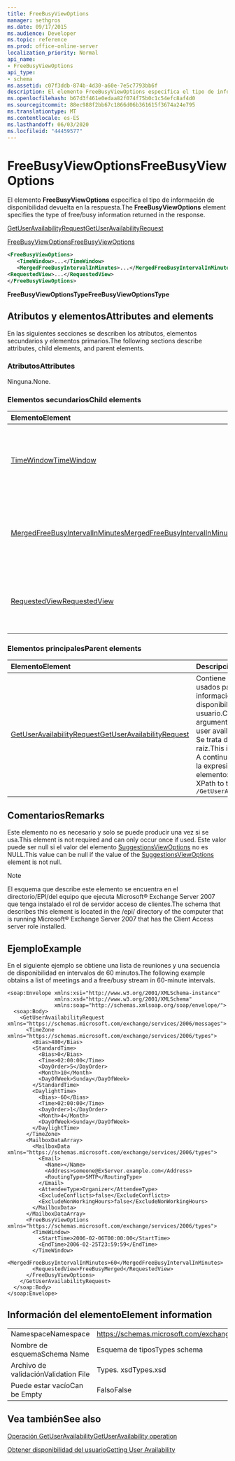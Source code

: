 ```yaml
---
title: FreeBusyViewOptions
manager: sethgros
ms.date: 09/17/2015
ms.audience: Developer
ms.topic: reference
ms.prod: office-online-server
localization_priority: Normal
api_name:
- FreeBusyViewOptions
api_type:
- schema
ms.assetid: c07f3ddb-874b-4d30-a60e-7e5c7793bb6f
description: El elemento FreeBusyViewOptions especifica el tipo de información de disponibilidad devuelta en la respuesta.
ms.openlocfilehash: b67d3f461e0edaa82f074f75b0c1c54efc8af4d0
ms.sourcegitcommit: 88ec988f2bb67c1866d06b361615f3674a24e795
ms.translationtype: MT
ms.contentlocale: es-ES
ms.lasthandoff: 06/03/2020
ms.locfileid: "44459577"
---
```

# <a name="freebusyviewoptions"></a><span data-ttu-id="3c9c4-103">FreeBusyViewOptions</span><span class="sxs-lookup"><span data-stu-id="3c9c4-103">FreeBusyViewOptions</span></span>

<span data-ttu-id="3c9c4-104">El elemento **FreeBusyViewOptions** especifica el tipo de información de disponibilidad devuelta en la respuesta.</span><span class="sxs-lookup"><span data-stu-id="3c9c4-104">The **FreeBusyViewOptions** element specifies the type of free/busy information returned in the response.</span></span> 
  
[<span data-ttu-id="3c9c4-105">GetUserAvailabilityRequest</span><span class="sxs-lookup"><span data-stu-id="3c9c4-105">GetUserAvailabilityRequest</span></span>](getuseravailabilityrequest.md)
  
[<span data-ttu-id="3c9c4-106">FreeBusyViewOptions</span><span class="sxs-lookup"><span data-stu-id="3c9c4-106">FreeBusyViewOptions</span></span>](freebusyviewoptions.md)
  
```xml
<FreeBusyViewOptions>
   <TimeWindow>...</TimeWindow>
   <MergedFreeBusyIntervalInMinutes>...</MergedFreeBusyIntervalInMinutes>
<RequestedView>...</RequestedView>
</FreeBusyViewOptions>

```

 <span data-ttu-id="3c9c4-107">**FreeBusyViewOptionsType**</span><span class="sxs-lookup"><span data-stu-id="3c9c4-107">**FreeBusyViewOptionsType**</span></span>
## <a name="attributes-and-elements"></a><span data-ttu-id="3c9c4-108">Atributos y elementos</span><span class="sxs-lookup"><span data-stu-id="3c9c4-108">Attributes and elements</span></span>

<span data-ttu-id="3c9c4-109">En las siguientes secciones se describen los atributos, elementos secundarios y elementos primarios.</span><span class="sxs-lookup"><span data-stu-id="3c9c4-109">The following sections describe attributes, child elements, and parent elements.</span></span>
  
### <a name="attributes"></a><span data-ttu-id="3c9c4-110">Atributos</span><span class="sxs-lookup"><span data-stu-id="3c9c4-110">Attributes</span></span>

<span data-ttu-id="3c9c4-111">Ninguna.</span><span class="sxs-lookup"><span data-stu-id="3c9c4-111">None.</span></span>
  
### <a name="child-elements"></a><span data-ttu-id="3c9c4-112">Elementos secundarios</span><span class="sxs-lookup"><span data-stu-id="3c9c4-112">Child elements</span></span>

|<span data-ttu-id="3c9c4-113">**Elemento**</span><span class="sxs-lookup"><span data-stu-id="3c9c4-113">**Element**</span></span>|<span data-ttu-id="3c9c4-114">**Descripción**</span><span class="sxs-lookup"><span data-stu-id="3c9c4-114">**Description**</span></span>|
|:-----|:-----|
|[<span data-ttu-id="3c9c4-115">TimeWindow</span><span class="sxs-lookup"><span data-stu-id="3c9c4-115">TimeWindow</span></span>](timewindow.md) <br/> |<span data-ttu-id="3c9c4-116">Identifica el intervalo de tiempo consultado para obtener la información de disponibilidad del usuario.</span><span class="sxs-lookup"><span data-stu-id="3c9c4-116">Identifies the time span queried for the user availability information.</span></span>  <br/> |
|[<span data-ttu-id="3c9c4-117">MergedFreeBusyIntervalInMinutes</span><span class="sxs-lookup"><span data-stu-id="3c9c4-117">MergedFreeBusyIntervalInMinutes</span></span>](mergedfreebusyintervalinminutes.md) <br/> |<span data-ttu-id="3c9c4-118">Representa la diferencia de tiempo entre dos ranuras sucesivas en la vista **FreeBusyMerged** .</span><span class="sxs-lookup"><span data-stu-id="3c9c4-118">Represents the time difference between two successive slots in the **FreeBusyMerged** view.</span></span>  <br/> |
|[<span data-ttu-id="3c9c4-119">RequestedView</span><span class="sxs-lookup"><span data-stu-id="3c9c4-119">RequestedView</span></span>](requestedview.md) <br/> |<span data-ttu-id="3c9c4-120">Define el tipo de información de calendario que un cliente solicita.</span><span class="sxs-lookup"><span data-stu-id="3c9c4-120">Defines the type of calendar information that a client requests.</span></span>  <br/> |
   
### <a name="parent-elements"></a><span data-ttu-id="3c9c4-121">Elementos principales</span><span class="sxs-lookup"><span data-stu-id="3c9c4-121">Parent elements</span></span>

|<span data-ttu-id="3c9c4-122">**Elemento**</span><span class="sxs-lookup"><span data-stu-id="3c9c4-122">**Element**</span></span>|<span data-ttu-id="3c9c4-123">**Descripción**</span><span class="sxs-lookup"><span data-stu-id="3c9c4-123">**Description**</span></span>|
|:-----|:-----|
|[<span data-ttu-id="3c9c4-124">GetUserAvailabilityRequest</span><span class="sxs-lookup"><span data-stu-id="3c9c4-124">GetUserAvailabilityRequest</span></span>](getuseravailabilityrequest.md) <br/> |<span data-ttu-id="3c9c4-125">Contiene los argumentos usados para obtener información de disponibilidad del usuario.</span><span class="sxs-lookup"><span data-stu-id="3c9c4-125">Contains the arguments used to obtain user availability information.</span></span> <span data-ttu-id="3c9c4-126">Se trata de un elemento raíz.</span><span class="sxs-lookup"><span data-stu-id="3c9c4-126">This is a root element.</span></span>  <br/> <span data-ttu-id="3c9c4-127">A continuación se encuentra la expresión XPath de este elemento:</span><span class="sxs-lookup"><span data-stu-id="3c9c4-127">The following is the XPath to this element:</span></span>  <br/>  `/GetUserAvailabilityRequest` <br/> |
   
## <a name="remarks"></a><span data-ttu-id="3c9c4-128">Comentarios</span><span class="sxs-lookup"><span data-stu-id="3c9c4-128">Remarks</span></span>

<span data-ttu-id="3c9c4-129">Este elemento no es necesario y solo se puede producir una vez si se usa.</span><span class="sxs-lookup"><span data-stu-id="3c9c4-129">This element is not required and can only occur once if used.</span></span> <span data-ttu-id="3c9c4-130">Este valor puede ser null si el valor del elemento [SuggestionsViewOptions](suggestionsviewoptions.md) no es NULL.</span><span class="sxs-lookup"><span data-stu-id="3c9c4-130">This value can be null if the value of the [SuggestionsViewOptions](suggestionsviewoptions.md) element is not null.</span></span> 
  
> [!NOTE]
> <span data-ttu-id="3c9c4-131">El esquema que describe este elemento se encuentra en el directorio/EPI/del equipo que ejecuta Microsoft® Exchange Server 2007 que tenga instalado el rol de servidor acceso de clientes.</span><span class="sxs-lookup"><span data-stu-id="3c9c4-131">The schema that describes this element is located in the /epi/ directory of the computer that is running Microsoft® Exchange Server 2007 that has the Client Access server role installed.</span></span> 
  
## <a name="example"></a><span data-ttu-id="3c9c4-132">Ejemplo</span><span class="sxs-lookup"><span data-stu-id="3c9c4-132">Example</span></span>

<span data-ttu-id="3c9c4-133">En el siguiente ejemplo se obtiene una lista de reuniones y una secuencia de disponibilidad en intervalos de 60 minutos.</span><span class="sxs-lookup"><span data-stu-id="3c9c4-133">The following example obtains a list of meetings and a free/busy stream in 60-minute intervals.</span></span>
  
```
<soap:Envelope xmlns:xsi="http://www.w3.org/2001/XMLSchema-instance" 
               xmlns:xsd="http://www.w3.org/2001/XMLSchema" 
               xmlns:soap="http://schemas.xmlsoap.org/soap/envelope/">
  <soap:Body>
    <GetUserAvailabilityRequest xmlns="https://schemas.microsoft.com/exchange/services/2006/messages">
      <TimeZone xmlns="https://schemas.microsoft.com/exchange/services/2006/types">
        <Bias>480</Bias>
        <StandardTime>
          <Bias>0</Bias>
          <Time>02:00:00</Time>
          <DayOrder>5</DayOrder>
          <Month>10</Month>
          <DayOfWeek>Sunday</DayOfWeek>
        </StandardTime>
        <DaylightTime>
          <Bias>-60</Bias>
          <Time>02:00:00</Time>
          <DayOrder>1</DayOrder>
          <Month>4</Month>
          <DayOfWeek>Sunday</DayOfWeek>
        </DaylightTime>
      </TimeZone>
      <MailboxDataArray>
        <MailboxData xmlns="https://schemas.microsoft.com/exchange/services/2006/types">
          <Email>
            <Name></Name>
            <Address>someone@ExServer.example.com</Address>
            <RoutingType>SMTP</RoutingType>
          </Email>
          <AttendeeType>Organizer</AttendeeType>
          <ExcludeConflicts>false</ExcludeConflicts>
          <ExcludeNonWorkingHours>false</ExcludeNonWorkingHours>
        </MailboxData>
      </MailboxDataArray>
      <FreeBusyViewOptions xmlns="https://schemas.microsoft.com/exchange/services/2006/types">
        <TimeWindow>
          <StartTime>2006-02-06T00:00:00</StartTime>
          <EndTime>2006-02-25T23:59:59</EndTime>
        </TimeWindow>
        <MergedFreeBusyIntervalInMinutes>60</MergedFreeBusyIntervalInMinutes>
        <RequestedView>FreeBusyMerged</RequestedView>
      </FreeBusyViewOptions>
    </GetUserAvailabilityRequest>
  </soap:Body>
</soap:Envelope>
```

## <a name="element-information"></a><span data-ttu-id="3c9c4-134">Información del elemento</span><span class="sxs-lookup"><span data-stu-id="3c9c4-134">Element information</span></span>

|||
|:-----|:-----|
|<span data-ttu-id="3c9c4-135">Namespace</span><span class="sxs-lookup"><span data-stu-id="3c9c4-135">Namespace</span></span>  <br/> |https://schemas.microsoft.com/exchange/services/2006/types  <br/> |
|<span data-ttu-id="3c9c4-136">Nombre de esquema</span><span class="sxs-lookup"><span data-stu-id="3c9c4-136">Schema Name</span></span>  <br/> |<span data-ttu-id="3c9c4-137">Esquema de tipos</span><span class="sxs-lookup"><span data-stu-id="3c9c4-137">Types schema</span></span>  <br/> |
|<span data-ttu-id="3c9c4-138">Archivo de validación</span><span class="sxs-lookup"><span data-stu-id="3c9c4-138">Validation File</span></span>  <br/> |<span data-ttu-id="3c9c4-139">Types. xsd</span><span class="sxs-lookup"><span data-stu-id="3c9c4-139">Types.xsd</span></span>  <br/> |
|<span data-ttu-id="3c9c4-140">Puede estar vacío</span><span class="sxs-lookup"><span data-stu-id="3c9c4-140">Can be Empty</span></span>  <br/> |<span data-ttu-id="3c9c4-141">Falso</span><span class="sxs-lookup"><span data-stu-id="3c9c4-141">False</span></span>  <br/> |
   
## <a name="see-also"></a><span data-ttu-id="3c9c4-142">Vea también</span><span class="sxs-lookup"><span data-stu-id="3c9c4-142">See also</span></span>



[<span data-ttu-id="3c9c4-143">Operación GetUserAvailability</span><span class="sxs-lookup"><span data-stu-id="3c9c4-143">GetUserAvailability operation</span></span>](getuseravailability-operation.md)


[<span data-ttu-id="3c9c4-144">Obtener disponibilidad del usuario</span><span class="sxs-lookup"><span data-stu-id="3c9c4-144">Getting User Availability</span></span>](https://msdn.microsoft.com/library/d4133fcb-9b0f-4e6b-aadf-a389da83516a%28Office.15%29.aspx)

